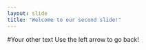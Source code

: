 ```yaml
---
layout: slide
title: "Welcome to our second slide!"
---
```

#Your other text
Use the left arrow to go back!
